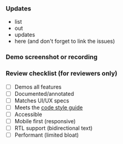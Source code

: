 ### Updates
- list
- out
- updates
- here (and don't forget to link the issues)

### Demo screenshot or recording

### Review checklist (for reviewers only)
- [ ] Demos all features
- [ ] Documented/annotated
- [ ] Matches UI/UX specs
- [ ] Meets the [code style guide](https://github.com/carbon-design-system/carbon-charts/wiki/Code-style-guide)
- [ ] Accessible
- [ ] Mobile first (responsive)
- [ ] RTL support (bidirectional text)
- [ ] Performant (limited bloat)
